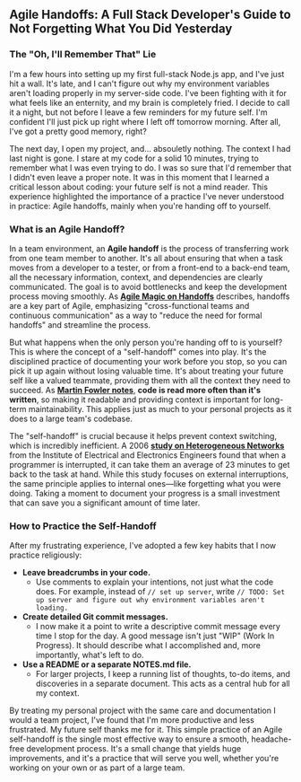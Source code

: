 ## Agile Handoffs: A Full Stack Developer's Guide to Not Forgetting What You Did Yesterday

### The "Oh, I'll Remember That" Lie

I'm a few hours into setting up my first full-stack Node.js app, and I've just hit a wall. It's late, and I can't figure out why my environment variables aren't loading properly in my server-side code. I've been fighting with it for what feels like an enternity, and my brain is completely fried. I decide to call it a night, but not before I leave a few reminders for my future self. I'm confident I'll just pick up right where I left off tomorrow morning. After all, I've got a pretty good memory, right?

The next day, I open my project, and... absouletly nothing. The context I had last night is gone. I stare at my code for a solid 10 minutes, trying to remember what I was even trying to do. I was so sure that I'd remember that I didn't even leave a proper note. It was in this moment that I learned a critical lesson about coding: your future self is not a mind reader. This experience highlighted the importance of a practice I've never understood in practice: Agile handoffs, mainly when you're handing off to yourself.

### What is an Agile Handoff?

In a team environment, an **Agile handoff** is the process of transferring work from one team member to another. It's all about ensuring that when a task moves from a developer to a tester, or from a front-end to a back-end team, all the necessary information, context, and dependencies are clearly communicated. The goal is to avoid bottlenecks and keep the development process moving smoothly. As **[Agile Magic on Handoffs](https://www.agilemagic.ca/blog/handoffs-and-queues)** describes, handoffs are a key part of Agile, emphasizing "cross-functional teams and continuous communication" as a way to "reduce the need for formal handoffs" and streamline the process.

But what happens when the only person you're handing off to is yourself? This is where the concept of a "self-handoff" comes into play. It's the disciplined practice of documenting your work before you stop, so you can pick it up again without losing valuable time. It's about treating your future self like a valued teammate, providing them with all the context they need to succeed. As **[Martin Fowler notes](https://martinfowler.com/agile.html)**, **code is read more often than it's written**, so making it readable and providing context is important for long-term maintainability. This applies just as much to your personal projects as it does to a large team's codebase.

The "self-handoff" is crucial because it helps prevent context switching, which is incredibly inefficient. A 2006 **[study on Heterogeneous Networks](https://ieeexplore.ieee.org/abstract/document/1652211)** from the Institute of Electrical and Electronics Engineers found that when a programmer is interrupted, it can take them an average of 23 minutes to get back to the task at hand. While this study focuses on external interruptions, the same principle applies to internal ones—like forgetting what you were doing. Taking a moment to document your progress is a small investment that can save you a significant amount of time later.

### How to Practice the Self-Handoff

After my frustrating experience, I've adopted a few key habits that I now practice religiously:

- **Leave breadcrumbs in your code.**
  - Use comments to explain your intentions, not just what the code does. For example, instead of `// set up server`, write `// TODO: Set up server and figure out why environment variables aren't loading.`
- **Create detailed Git commit messages.**
  - I now make it a point to write a descriptive commit message every time I stop for the day. A good message isn't just "WIP" (Work In Progress). It should describe what I accomplished and, more importantly, what's left to do.
- **Use a README or a separate NOTES.md file.**
  - For larger projects, I keep a running list of thoughts, to-do items, and discoveries in a separate document. This acts as a central hub for all my context.

By treating my personal project with the same care and documentation I would a team project, I've found that I'm more productive and less frustrated. My future self thanks me for it. This simple practice of an Agile self-handoff is the single most effective way to ensure a smooth, headache-free development process. It's a small change that yields huge improvements, and it's a practice that will serve you well, whether you're working on your own or as part of a large team.
